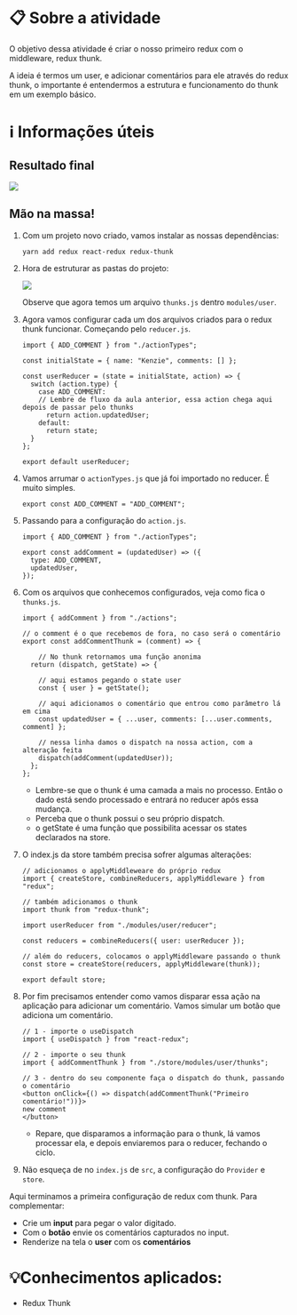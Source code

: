 # 📋 Sobre a atividade

O objetivo dessa atividade é criar o nosso primeiro redux com o middleware, redux thunk.

A ideia é termos um user, e adicionar comentários para ele através do redux thunk, o importante é entendermos a estrutura e funcionamento do thunk em um exemplo básico.

# ℹ️ Informações úteis

## Resultado final

![](https://media3.giphy.com/media/Ge4XO6A2BJJ8QPPGsE/giphy.gif?cid=790b761196ac6d08933063f0c2ed5bb5f8ff9b694f958f6c&rid=giphy.gif&ct=g)

## Mão na massa!

1.  Com um projeto novo criado, vamos instalar as nossas dependências:

        yarn add redux react-redux redux-thunk

2.  Hora de estruturar as pastas do projeto:

    ![](https://i.ibb.co/1X3qPKK/Captura-de-tela-de-2021-07-25-18-42-36.png)

    Observe que agora temos um arquivo `thunks.js` dentro `modules/user`.

3.  Agora vamos configurar cada um dos arquivos criados para o redux thunk funcionar. Começando pelo `reducer.js`.

        import { ADD_COMMENT } from "./actionTypes";

        const initialState = { name: "Kenzie", comments: [] };

        const userReducer = (state = initialState, action) => {
          switch (action.type) {
            case ADD_COMMENT:
        	// Lembre de fluxo da aula anterior, essa action chega aqui depois de passar pelo thunks
              return action.updatedUser;
            default:
              return state;
          }
        };

        export default userReducer;

4.  Vamos arrumar o `actionTypes.js` que já foi importado no reducer. É muito simples.

        export const ADD_COMMENT = "ADD_COMMENT";

5.  Passando para a configuração do `action.js`.

        import { ADD_COMMENT } from "./actionTypes";

        export const addComment = (updatedUser) => ({
          type: ADD_COMMENT,
          updatedUser,
        });

6.  Com os arquivos que conhecemos configurados, veja como fica o `thunks.js`.

        import { addComment } from "./actions";

        // o comment é o que recebemos de fora, no caso será o comentário
        export const addCommentThunk = (comment) => {

        	// No thunk retornamos uma função anonima
          return (dispatch, getState) => {

        	// aqui estamos pegando o state user 
            const { user } = getState();

        	// aqui adicionamos o comentário que entrou como parâmetro lá em cima
            const updatedUser = { ...user, comments: [...user.comments, comment] };

        	// nessa linha damos o dispatch na nossa action, com a alteração feita
            dispatch(addComment(updatedUser));
          };
        };

    *   Lembre-se que o thunk é uma camada a mais no processo. Então o dado está sendo processado e entrará no reducer após essa mudança.
    *   Perceba que o thunk possui o seu próprio dispatch.
    *   o getState é uma função que possibilita acessar os states declarados na store.
7.  O index.js da store também precisa sofrer algumas alterações:

        // adicionamos o applyMiddleweare do próprio redux
        import { createStore, combineReducers, applyMiddleware } from "redux";

        // também adicionamos o thunk 
        import thunk from "redux-thunk";

        import userReducer from "./modules/user/reducer";

        const reducers = combineReducers({ user: userReducer });

        // além do reducers, colocamos o applyMiddleware passando o thunk
        const store = createStore(reducers, applyMiddleware(thunk));

        export default store;

8.  Por fim precisamos entender como vamos disparar essa ação na aplicação para adicionar um comentário. Vamos simular um botão que adiciona um comentário.

        // 1 - importe o useDispatch 
        import { useDispatch } from "react-redux";

        // 2 - importe o seu thunk
        import { addCommentThunk } from "./store/modules/user/thunks";

        // 3 - dentro do seu componente faça o dispatch do thunk, passando o comentário
        <button onClick={() => dispatch(addCommentThunk("Primeiro comentário!"))}>
        new comment
        </button>

    *   Repare, que disparamos a informação para o thunk, lá vamos processar ela, e depois enviaremos para o reducer, fechando o ciclo.
9.  Não esqueça de no `index.js` de `src`, a configuração do `Provider` e `store`.

Aqui terminamos a primeira configuração de redux com thunk. Para complementar:

*   Crie um **input** para pegar o valor digitado.
*   Com o **botão** envie os comentários capturados no input.
*   Renderize na tela o **user** com os **comentários**

# 💡Conhecimentos aplicados:

*   Redux Thunk
